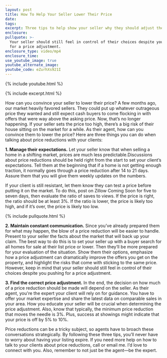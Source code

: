 ```yaml
---
layout: post
title: How To Help Your Seller Lower Their Price
date:
tags:
excerpt: Three tips to help show your seller why they should adjust their price.
enclosure:
pullquote: >-
  Your seller should still feel in control of their choices despite you pushing
  for a price adjustment.
enclosure_type: video/mp4
enclosure_time:
use_youtube_image: true
youtube_alternate_image:
youtube_code: eZurhXs921I
---
```

{% include youtube.html %}

{% include excerpt.html %}

How can you convince your seller to lower their price? A few months ago, our market heavily favored sellers. They could put up whatever outrageous price they wanted and still expect cash buyers to come flocking in with offers that were way above the asking price. Now, that’s no longer happening. If your seller sets the price too high, there’s a big risk of their house sitting on the market for a while. As their agent, how can you convince them to lower the price? Here are three things you can do when talking about price reductions with your clients:

**1\. Manage their expectations.** Let your seller know that when selling a home in a shifting market, prices are much less predictable.Discussions about price reductions should be held right from the start to set your client’s expectations. Tell them at the beginning that if a home is not getting enough traction, it normally goes through a price reduction after 14 to 21 days. Assure them that you will give them weekly updates on the numbers.

If your client is still resistant, let them know they can test a price before putting it on the market. To do this, post on Zillow Coming Soon for five to seven days, then evaluate the ratio of saves to views. If the price is right, the ratio should be at least 3%. If the ratio is lower, the price is likely too high, and if it’s over, the price is likely too low.

{% include pullquote.html %}

**2\. Maintain constant communication.** Since you’ve already prepared them for what may happen, the blow of a price reduction will be easier to handle. Present to your seller the facts about the market that will back up your claim. The best way to do this is to set your seller up with a buyer search for all homes for sale at their list price or lower. Then they’ll be more prepared for your evaluation of the situation. Show them their options, emphasize how a price adjustment can dramatically improve the offers you get on the property, and highlight the risks that come with sticking to the same price. However, keep in mind that your seller should still feel in control of their choices despite you pushing for a price adjustment.

**3\. Find the correct price adjustment.** In the end, the decision on how much of a price reduction should be made will depend on the seller. As their agent, you're the expert your client will rely on for guidance. You have to offer your market expertise and share the latest data on comparable sales in your area. How you educate your seller will be crucial when determining the price adjustment. Also, know that typically, the minimum price reduction that moves the needle is 3%. Plus, success at showings might indicate that your price is off by 5% to 10%.&nbsp;

Price reductions can be a tricky subject, so agents have to broach these conversations strategically. By following these three tips, you’ll never have to worry about having your listing expire. If you need more help on how to talk to your clients about price reductions, call or email me. I’d love to connect with you. Also, remember to not just be the agent—be the expert.